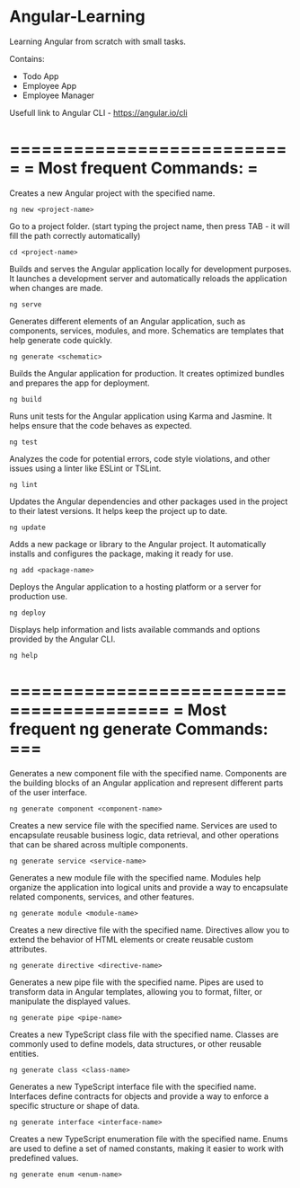 # Angular-Learning
Learning Angular from scratch with small tasks.

Contains: 

- Todo App
- Employee App
- Employee Manager

Usefull link to Angular CLI - https://angular.io/cli

===========================
= Most frequent Commands: =
===========================

Creates a new Angular project with the specified name.
  ```
 ng new <project-name>
  ```
Go to a project folder. (start typing the project name, then press TAB - it will fill the path correctly automatically)
  ```
 cd <project-name>
  ```
Builds and serves the Angular application locally for development purposes. It launches a development server and automatically reloads the application when changes are made.
  ```
ng serve
  ```
Generates different elements of an Angular application, such as components, services, modules, and more. Schematics are templates that help generate code quickly.
  ```
ng generate <schematic>
  ```
Builds the Angular application for production. It creates optimized bundles and prepares the app for deployment.
  ```
ng build
  ```
Runs unit tests for the Angular application using Karma and Jasmine. It helps ensure that the code behaves as expected.
  ```
ng test
  ```
Analyzes the code for potential errors, code style violations, and other issues using a linter like ESLint or TSLint.
  ```
ng lint
  ```
Updates the Angular dependencies and other packages used in the project to their latest versions. It helps keep the project up to date.
  ```
ng update
  ```
Adds a new package or library to the Angular project. It automatically installs and configures the package, making it ready for use.
  ```
ng add <package-name>
  ```
Deploys the Angular application to a hosting platform or a server for production use.
  ```
ng deploy
  ```
Displays help information and lists available commands and options provided by the Angular CLI.
  ```
ng help
  ```

=========================================
= Most frequent ng generate Commands: ===
=========================================

Generates a new component file with the specified name. Components are the building blocks of an Angular application and represent different parts of the user interface.
  ```
ng generate component <component-name>
  ```
Creates a new service file with the specified name. Services are used to encapsulate reusable business logic, data retrieval, and other operations that can be shared across multiple components.
  ```
ng generate service <service-name>
  ```
Generates a new module file with the specified name. Modules help organize the application into logical units and provide a way to encapsulate related components, services, and other features.
  ```
ng generate module <module-name>
  ```
Creates a new directive file with the specified name. Directives allow you to extend the behavior of HTML elements or create reusable custom attributes.
  ```
ng generate directive <directive-name>
  ```
Generates a new pipe file with the specified name. Pipes are used to transform data in Angular templates, allowing you to format, filter, or manipulate the displayed values.
  ```
ng generate pipe <pipe-name>
  ```
Creates a new TypeScript class file with the specified name. Classes are commonly used to define models, data structures, or other reusable entities.
  ```
ng generate class <class-name>
  ```
Generates a new TypeScript interface file with the specified name. Interfaces define contracts for objects and provide a way to enforce a specific structure or shape of data.
  ```
ng generate interface <interface-name>
  ```
Creates a new TypeScript enumeration file with the specified name. Enums are used to define a set of named constants, making it easier to work with predefined values.
  ```
ng generate enum <enum-name>
  ```
